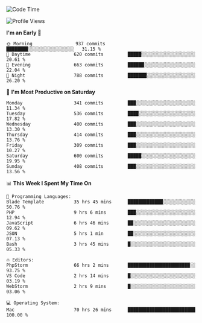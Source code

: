 <!--START_SECTION:waka-->
![Code Time](http://img.shields.io/badge/Code%20Time-2%2C100%20hrs%2022%20mins-blue)

![Profile Views](http://img.shields.io/badge/Profile%20Views-0-blue)

**I'm an Early 🐤** 

```text
🌞 Morning                937 commits         ████████░░░░░░░░░░░░░░░░░   31.15 % 
🌆 Daytime                620 commits         █████░░░░░░░░░░░░░░░░░░░░   20.61 % 
🌃 Evening                663 commits         ██████░░░░░░░░░░░░░░░░░░░   22.04 % 
🌙 Night                  788 commits         ███████░░░░░░░░░░░░░░░░░░   26.20 % 
```
📅 **I'm Most Productive on Saturday** 

```text
Monday                   341 commits         ███░░░░░░░░░░░░░░░░░░░░░░   11.34 % 
Tuesday                  536 commits         ████░░░░░░░░░░░░░░░░░░░░░   17.82 % 
Wednesday                400 commits         ███░░░░░░░░░░░░░░░░░░░░░░   13.30 % 
Thursday                 414 commits         ███░░░░░░░░░░░░░░░░░░░░░░   13.76 % 
Friday                   309 commits         ███░░░░░░░░░░░░░░░░░░░░░░   10.27 % 
Saturday                 600 commits         █████░░░░░░░░░░░░░░░░░░░░   19.95 % 
Sunday                   408 commits         ███░░░░░░░░░░░░░░░░░░░░░░   13.56 % 
```


📊 **This Week I Spent My Time On** 

```text
💬 Programming Languages: 
Blade Template           35 hrs 45 mins      █████████████░░░░░░░░░░░░   50.76 % 
PHP                      9 hrs 6 mins        ███░░░░░░░░░░░░░░░░░░░░░░   12.94 % 
JavaScript               6 hrs 46 mins       ██░░░░░░░░░░░░░░░░░░░░░░░   09.62 % 
JSON                     5 hrs 1 min         ██░░░░░░░░░░░░░░░░░░░░░░░   07.13 % 
Bash                     3 hrs 45 mins       █░░░░░░░░░░░░░░░░░░░░░░░░   05.33 % 

🔥 Editors: 
PhpStorm                 66 hrs 2 mins       ███████████████████████░░   93.75 % 
VS Code                  2 hrs 14 mins       █░░░░░░░░░░░░░░░░░░░░░░░░   03.19 % 
WebStorm                 2 hrs 9 mins        █░░░░░░░░░░░░░░░░░░░░░░░░   03.06 % 

💻 Operating System: 
Mac                      70 hrs 26 mins      █████████████████████████   100.00 % 
```


<!--END_SECTION:waka-->
